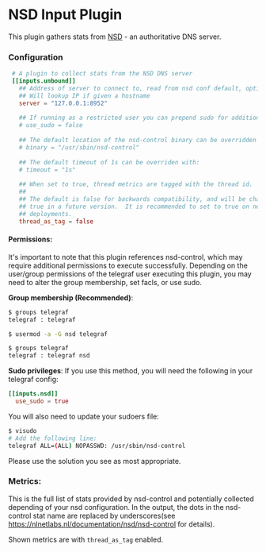 # NSD Input Plugin

This plugin gathers stats from [NSD](https://nlnetlabs.nl/projects/nsd/about/) - an authoritative DNS server.

### Configuration

```toml
 # A plugin to collect stats from the NSD DNS server
 [[inputs.unbound]]
   ## Address of server to connect to, read from nsd conf default, optionally ':port'
   ## Will lookup IP if given a hostname
   server = "127.0.0.1:8952"
 
   ## If running as a restricted user you can prepend sudo for additional access:
   # use_sudo = false
 
   ## The default location of the nsd-control binary can be overridden with:
   # binary = "/usr/sbin/nsd-control"
 
   ## The default timeout of 1s can be overriden with:
   # timeout = "1s"
 
   ## When set to true, thread metrics are tagged with the thread id.
   ##
   ## The default is false for backwards compatibility, and will be change to
   ## true in a future version.  It is recommended to set to true on new
   ## deployments.
   thread_as_tag = false
```

#### Permissions:

It's important to note that this plugin references nsd-control, which may require additional permissions to execute successfully.
Depending on the user/group permissions of the telegraf user executing this plugin, you may need to alter the group membership, set facls, or use sudo.

**Group membership (Recommended)**:
```bash
$ groups telegraf
telegraf : telegraf

$ usermod -a -G nsd telegraf

$ groups telegraf
telegraf : telegraf nsd
```

**Sudo privileges**:
If you use this method, you will need the following in your telegraf config:
```toml
[[inputs.nsd]]
  use_sudo = true
```

You will also need to update your sudoers file:
```bash
$ visudo
# Add the following line:
telegraf ALL=(ALL) NOPASSWD: /usr/sbin/nsd-control
```

Please use the solution you see as most appropriate.

### Metrics:

This is the full list of stats provided by nsd-control and potentially collected
depending of your nsd configuration. In the output, the dots in the nsd-control stat name are replaced by underscores(see
https://nlnetlabs.nl/documentation/nsd/nsd-control for details).

Shown metrics are with `thread_as_tag` enabled.